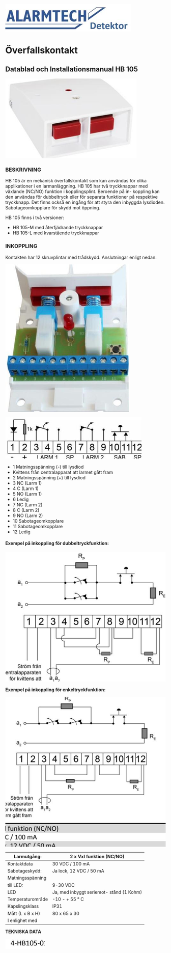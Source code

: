 ![](_page_0_Picture_1.jpeg)

# **Överfallskontakt**

## **Datablad och Installationsmanual HB 105**

![](_page_0_Picture_4.jpeg)

### **BESKRIVNING**

HB 105 är en mekanisk överfallskontakt som kan användas för olika applikationer i en larmanläggning. HB 105 har två tryckknappar med växlande (NC/NO) funktion i kopplingsplint. Beroende på in- koppling kan den användas för dubbeltryck eller för separata funktioner på respektive tryckknapp. Det finns också en ingång för att styra den inbyggda lysdioden. Sabotageomkopplare för skydd mot öppning.

HB 105 finns i två versioner:

- HB 105-M med återfjädrande tryckknappar
- HB 105-L med kvarstående tryckknappar

### **INKOPPLING**

Kontakten har 12 skruvplintar med trådskydd. Anslutningar enligt nedan:

![](_page_0_Picture_12.jpeg)

![](_page_0_Figure_13.jpeg)

- 1 Matningsspänning (-) till lysdiod
- Kvittens från centralapparat att larmet gått fram
- 2 Matningsspänning (+) till lysdiod
- 3 NC (Larm 1)
- 4 C (Larm 1)
- 5 NO (Larm 1)
- 6 Ledig
- 7 NC (Larm 2)
- 8 C (Larm 2)
- 9 NO (Larm 2)
- 10 Sabotageomkopplare
- 11 Sabotageomkopplare
- 12 Ledig

#### **Exempel på inkoppling för dubbeltryckfunktion:**

![](_page_0_Figure_28.jpeg)

**Exempel på inkoppling för enkeltryckfunktion:**

![](_page_0_Figure_30.jpeg)

| Larmutgång:      | 2 x Vxl funktion (NC/NO)                 |
|------------------|------------------------------------------|
| Kontaktdata      | 30 VDC / 100 mA                          |
| Sabotageskydd:   | Ja lock, 12 VDC / 50 mA                  |
| Matningsspänning |                                          |
| till LED:        | 9-30 VDC                                 |
| LED              | Ja, med inbyggt seriemot- stånd (1 Kohm) |
| Temperaturområde | -10 - + 55 ° C                           |
| Kapslingsklass   | IP31                                     |
| Mått (L x B x H) | 80 x 65 x 30                             |
| I enlighet med   |                                          |

**TEKNISKA DATA** 

![](_page_0_Picture_35.jpeg)